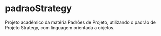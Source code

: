 # padraoStrategy
Projeto acadêmico da matéria Padrões de Projeto, utilizando o padrão de Projeto Strategy, com linguagem orientada a objetos.
